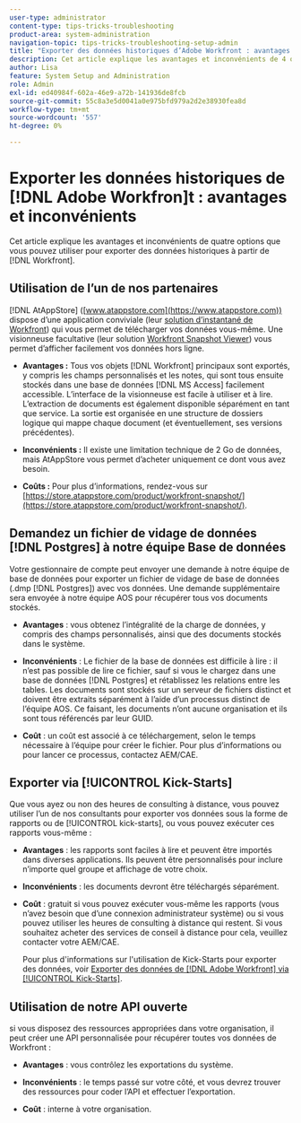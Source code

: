 ```yaml
---
user-type: administrator
content-type: tips-tricks-troubleshooting
product-area: system-administration
navigation-topic: tips-tricks-troubleshooting-setup-admin
title: "Exporter des données historiques d’Adobe Workfront : avantages et inconvénients"
description: Cet article explique les avantages et inconvénients de 4 options que vous pouvez utiliser pour exporter des données historiques à partir de Workfront.
author: Lisa
feature: System Setup and Administration
role: Admin
exl-id: ed40984f-602a-46e9-a72b-141936de8fcb
source-git-commit: 55c8a3e5d0041a0e975bfd979a2d2e38930fea8d
workflow-type: tm+mt
source-wordcount: '557'
ht-degree: 0%

---
```


# Exporter les données historiques de [!DNL Adobe Workfron]t : avantages et inconvénients

Cet article explique les avantages et inconvénients de quatre options que vous pouvez utiliser pour exporter des données historiques à partir de [!DNL Workfront].

## Utilisation de l’un de nos partenaires

[!DNL AtAppStore] ([www.atappstore.com](https://www.atappstore.com)) dispose d’une application conviviale (leur [solution d’instantané de Workfront](https://store.atappstore.com/product/workfront-snapshot/)) qui vous permet de télécharger vos données vous-même. Une visionneuse facultative (leur solution [Workfront Snapshot Viewer](https://store.atappstore.com/product/workfront-snapshot-viewer/)) vous permet d’afficher facilement vos données hors ligne.

* **Avantages :** Tous vos objets [!DNL Workfront] principaux sont exportés, y compris les champs personnalisés et les notes, qui sont tous ensuite stockés dans une base de données [!DNL MS Access] facilement accessible. L’interface de la visionneuse est facile à utiliser et à lire. L’extraction de documents est également disponible séparément en tant que service. La sortie est organisée en une structure de dossiers logique qui mappe chaque document (et éventuellement, ses versions précédentes).

* **Inconvénients :** Il existe une limitation technique de 2 Go de données, mais AtAppStore vous permet d’acheter uniquement ce dont vous avez besoin.

* **Coûts :** Pour plus d’informations, rendez-vous sur [https://store.atappstore.com/product/workfront-snapshot/](https://store.atappstore.com/product/workfront-snapshot/).

## Demandez un fichier de vidage de données [!DNL Postgres] à notre équipe Base de données

Votre gestionnaire de compte peut envoyer une demande à notre équipe de base de données pour exporter un fichier de vidage de base de données (.dmp [!DNL Postgres]) avec vos données. Une demande supplémentaire sera envoyée à notre équipe AOS pour récupérer tous vos documents stockés.

* **Avantages** : vous obtenez l’intégralité de la charge de données, y compris des champs personnalisés, ainsi que des documents stockés dans le système.

* **Inconvénients** : Le fichier de la base de données est difficile à lire : il n’est pas possible de lire ce fichier, sauf si vous le chargez dans une base de données [!DNL Postgres] et rétablissez les relations entre les tables. Les documents sont stockés sur un serveur de fichiers distinct et doivent être extraits séparément à l’aide d’un processus distinct de l’équipe AOS. Ce faisant, les documents n’ont aucune organisation et ils sont tous référencés par leur GUID.

* **Coût** : un coût est associé à ce téléchargement, selon le temps nécessaire à l’équipe pour créer le fichier. Pour plus d’informations ou pour lancer ce processus, contactez AEM/CAE.

## Exporter via [!UICONTROL Kick-Starts]

Que vous ayez ou non des heures de consulting à distance, vous pouvez utiliser l’un de nos consultants pour exporter vos données sous la forme de rapports ou de [!UICONTROL kick-starts], ou vous pouvez exécuter ces rapports vous-même :

* **Avantages** : les rapports sont faciles à lire et peuvent être importés dans diverses applications. Ils peuvent être personnalisés pour inclure n’importe quel groupe et affichage de votre choix.

* **Inconvénients** : les documents devront être téléchargés séparément.

* **Coût** : gratuit si vous pouvez exécuter vous-même les rapports (vous n’avez besoin que d’une connexion administrateur système) ou si vous pouvez utiliser les heures de consulting à distance qui restent. Si vous souhaitez acheter des services de conseil à distance pour cela, veuillez contacter votre AEM/CAE.

  Pour plus d&#39;informations sur l&#39;utilisation de Kick-Starts pour exporter des données, voir [Exporter des données de [!DNL Adobe Workfront] via [!UICONTROL Kick-Starts]](../../administration-and-setup/manage-workfront/using-kick-starts/export-data-from-wf-via-kick-starts.md).

## Utilisation de notre API ouverte

si vous disposez des ressources appropriées dans votre organisation, il peut créer une API personnalisée pour récupérer toutes vos données de Workfront :

* **Avantages** : vous contrôlez les exportations du système.

* **Inconvénients** : le temps passé sur votre côté, et vous devrez trouver des ressources pour coder l’API et effectuer l’exportation.

* **Coût** : interne à votre organisation.
